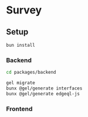 # Survey

## Setup

```sh
bun install
```

### Backend

```sh
cd packages/backend

gel migrate
bunx @gel/generate interfaces
bunx @gel/generate edgeql-js
```

### Frontend
